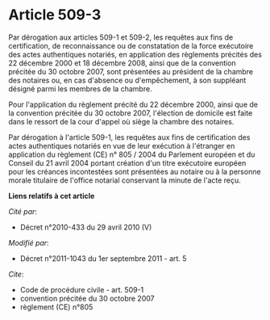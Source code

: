 # Article 509-3

Par dérogation aux articles 509-1 et 509-2, les requêtes aux fins de certification, de reconnaissance ou de constatation de
la force exécutoire des actes authentiques notariés, en application des règlements précités des 22 décembre 2000 et 18
décembre 2008, ainsi que de la convention précitée du 30 octobre 2007, sont présentées au président de la chambre des
notaires ou, en cas d'absence ou d'empêchement, à son suppléant désigné parmi les membres de la chambre. 

Pour l'application du règlement précité du 22 décembre 2000, ainsi que de la convention précitée du 30 octobre 2007,
l'élection de domicile est faite dans le ressort de la cour d'appel où siège la chambre des notaires. 

Par dérogation à l'article 509-1, les requêtes aux fins de certification des actes authentiques notariés en vue de leur
exécution à l'étranger en application du règlement (CE) n° 805 / 2004 du Parlement européen et du Conseil du 21 avril 2004
portant création d'un titre exécutoire européen pour les créances incontestées sont présentées au notaire ou à la personne
morale titulaire de l'office notarial conservant la minute de l'acte reçu.

**Liens relatifs à cet article**

_Cité par_:

  - Décret n°2010-433 du 29 avril 2010 (V)

_Modifié par_:

  - Décret n°2011-1043 du 1er septembre 2011 - art. 5

_Cite_:

  - Code de procédure civile - art. 509-1
  - convention précitée du 30 octobre 2007
  - règlement (CE) n°805
